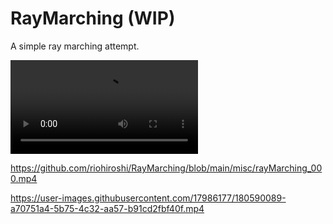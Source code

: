 # RayMarching (WIP)

A simple ray marching attempt.

![alt_text](https://github.com/riohiroshi/RayMarching/blob/main/misc/rayMarching_000.mp4)

https://github.com/riohiroshi/RayMarching/blob/main/misc/rayMarching_000.mp4

https://user-images.githubusercontent.com/17986177/180590089-a70751a4-5b75-4c32-aa57-b91cd2fbf40f.mp4

